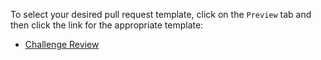 To select your desired pull request template, click on the `Preview` tab and then click the link for the appropriate template:


* [Challenge Review](?expand=1&template=challenge-review.md)
